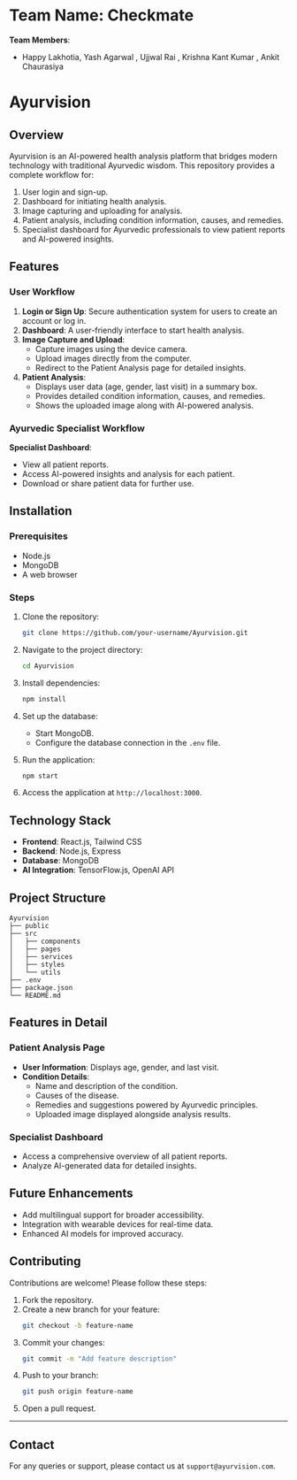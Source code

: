 # **Team Name**: Checkmate

**Team Members**:
- Happy Lakhotia, Yash Agarwal , Ujjwal Rai , Krishna Kant Kumar , Ankit Chaurasiya

#              Ayurvision

## Overview
Ayurvision is an AI-powered health analysis platform that bridges modern technology with traditional Ayurvedic wisdom. This repository provides a complete workflow for:

1. User login and sign-up.
2. Dashboard for initiating health analysis.
3. Image capturing and uploading for analysis.
4. Patient analysis, including condition information, causes, and remedies.
5. Specialist dashboard for Ayurvedic professionals to view patient reports and AI-powered insights.

## Features

### User Workflow
1. **Login or Sign Up**: Secure authentication system for users to create an account or log in.
2. **Dashboard**: A user-friendly interface to start health analysis.
3. **Image Capture and Upload**:
   - Capture images using the device camera.
   - Upload images directly from the computer.
   - Redirect to the Patient Analysis page for detailed insights.
4. **Patient Analysis**:
   - Displays user data (age, gender, last visit) in a summary box.
   - Provides detailed condition information, causes, and remedies.
   - Shows the uploaded image along with AI-powered analysis.

### Ayurvedic Specialist Workflow
 **Specialist Dashboard**:
   - View all patient reports.
   - Access AI-powered insights and analysis for each patient.
   - Download or share patient data for further use.

## Installation

### Prerequisites
- Node.js
- MongoDB
- A web browser

### Steps
1. Clone the repository:
   ```bash
   git clone https://github.com/your-username/Ayurvision.git
   ```
2. Navigate to the project directory:
   ```bash
   cd Ayurvision
   ```
3. Install dependencies:
   ```bash
   npm install
   ```
4. Set up the database:
   - Start MongoDB.
   - Configure the database connection in the `.env` file.

5. Run the application:
   ```bash
   npm start
   ```
6. Access the application at `http://localhost:3000`.

## Technology Stack
- **Frontend**: React.js, Tailwind CSS
- **Backend**: Node.js, Express
- **Database**: MongoDB
- **AI Integration**: TensorFlow.js, OpenAI API

## Project Structure
```
Ayurvision
├── public
├── src
│   ├── components
│   ├── pages
│   ├── services
│   ├── styles
│   └── utils
├── .env
├── package.json
└── README.md
```

## Features in Detail

### Patient Analysis Page
- **User Information**: Displays age, gender, and last visit.
- **Condition Details**:
  - Name and description of the condition.
  - Causes of the disease.
  - Remedies and suggestions powered by Ayurvedic principles.
  - Uploaded image displayed alongside analysis results.

### Specialist Dashboard
- Access a comprehensive overview of all patient reports.
- Analyze AI-generated data for detailed insights.

## Future Enhancements
- Add multilingual support for broader accessibility.
- Integration with wearable devices for real-time data.
- Enhanced AI models for improved accuracy.

## Contributing
Contributions are welcome! Please follow these steps:
1. Fork the repository.
2. Create a new branch for your feature:
   ```bash
   git checkout -b feature-name
   ```
3. Commit your changes:
   ```bash
   git commit -m "Add feature description"
   ```
4. Push to your branch:
   ```bash
   git push origin feature-name
   ```
5. Open a pull request.


---

## Contact
For any queries or support, please contact us at `support@ayurvision.com`.
